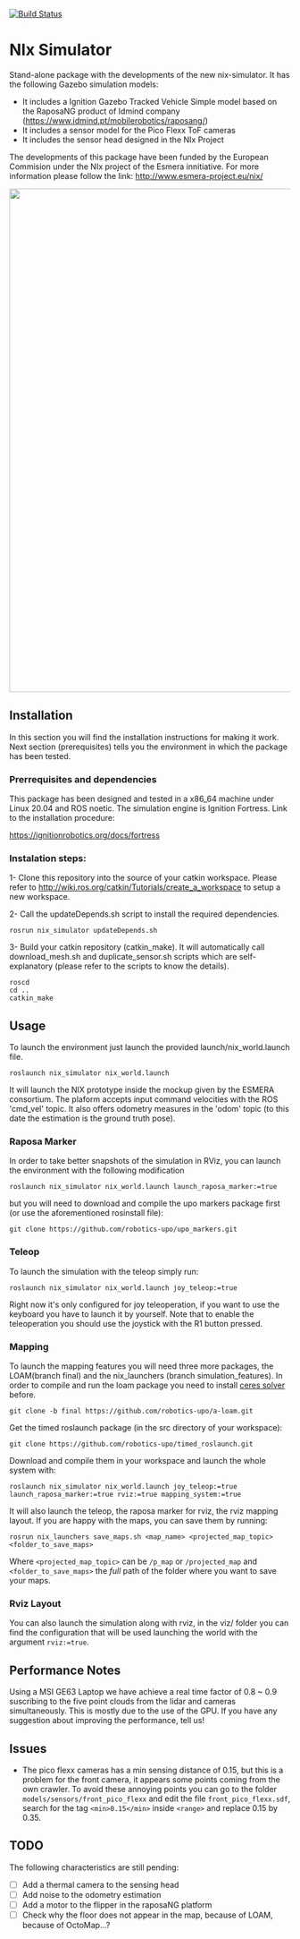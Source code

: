 [![Build Status](https://travis-ci.com/robotics-upo/nix_simulator.svg?token=TqYzdkAmMjrnqQCYqhh1&branch=master)](https://travis-ci.com/robotics-upo/nix_simulator)

# NIx Simulator
Stand-alone package with the developments of the new nix-simulator. It has the following Gazebo simulation models:

- It includes a Ignition Gazebo Tracked Vehicle Simple model based on the RaposaNG product of Idmind company (https://www.idmind.pt/mobilerobotics/raposang/)
- It includes a sensor model for the Pico Flexx ToF cameras
- It includes the sensor head designed in the NIx Project

The developments of this package have been funded by the European Commision under the NIx project of the Esmera innitiative. For more information please follow the link: http://www.esmera-project.eu/nix/


<p align="center">
    <img src="resources/sim_preview.gif" width="900">
</p>

## Installation

In this section you will find the installation instructions for making it work. Next section (prerequisites) tells you the environment in which the package has been tested.

### Prerrequisites and dependencies

This package has been designed and tested in a x86_64 machine under Linux 20.04 and ROS noetic. The simulation engine is Ignition Fortress. Link to the installation procedure: 

https://ignitionrobotics.org/docs/fortress


### Instalation steps:

1- Clone this repository into the source of your catkin workspace. Please refer to http://wiki.ros.org/catkin/Tutorials/create_a_workspace to setup a new workspace.

2- Call the updateDepends.sh script to install the required dependencies.

```
rosrun nix_simulator updateDepends.sh
```

3- Build your catkin repository (catkin_make). It will automatically call download_mesh.sh and duplicate_sensor.sh scripts which are self-explanatory (please refer to the scripts to know the details).

```
roscd 
cd ..
catkin_make
```
## Usage

To launch the environment just launch the provided launch/nix_world.launch file.

```
roslaunch nix_simulator nix_world.launch
```

It will launch the NIX prototype inside the mockup given by the ESMERA consortium. The plaform accepts input command velocities with the ROS 'cmd_vel' topic. It also offers odometry measures in the 'odom' topic (to this date the estimation is the ground truth pose).

### Raposa Marker

In order to take better snapshots of the simulation in RViz, you can launch the environment with the following modification

```
roslaunch nix_simulator nix_world.launch launch_raposa_marker:=true
```

but you will need to download and compile the upo markers package first (or use the aforementioned rosinstall file):

```
git clone https://github.com/robotics-upo/upo_markers.git
```

### Teleop

To launch the simulation with the teleop simply run:

```
roslaunch nix_simulator nix_world.launch joy_teleop:=true
```

Right now it's only configured for joy teleoperation, if you want to use the keyboard you have to launch it by yourself. Note that to enable the teleoperation you should use the joystick with the R1 button pressed. 

### Mapping 

To launch the mapping features you will need three more packages, the LOAM(branch final) and the nix_launchers (branch simulation_features). In order to compile and run the loam package you need to install [ceres solver](http://ceres-solver.org/installation.html) before. 

```
git clone -b final https://github.com/robotics-upo/a-loam.git
```
Get the timed roslaunch package (in the src directory of your workspace):
```
git clone https://github.com/robotics-upo/timed_roslaunch.git
```

Download and compile them in your workspace and launch the whole system with:

```
roslaunch nix_simulator nix_world.launch joy_teleop:=true launch_raposa_marker:=true rviz:=true mapping_system:=true
```

It will also launch the teleop, the raposa marker for rviz, the rviz mapping layout. If you are happy with the maps, you can save them by running:
```
rosrun nix_launchers save_maps.sh <map_name> <projected_map_topic> <folder_to_save_maps>
```

Where ```<projected_map_topic>``` can be ```/p_map``` or ```/projected_map``` and ```<folder_to_save_maps>``` the *full* path of the folder where you want to save your maps.

### Rviz Layout

You can also launch the simulation along with rviz, in the viz/ folder you can find the configuration that will be used launching the world with the argument ```rviz:=true```.

## Performance Notes

Using a MSI GE63 Laptop we have achieve a real time factor of 0.8 ~ 0.9 suscribing to the five point clouds from the lidar and cameras simultaneously. This is mostly due to the use of the GPU. If you have any suggestion about improving the performance, tell us!

## Issues

 - The pico flexx cameras has a min sensing distance of 0.15, but this is a problem for the front camera, it appears some points coming from the own crawler. To avoid these annoying points you can go to the folder ```models/sensors/front_pico_flexx``` and edit the file ```front_pico_flexx.sdf```, search for the tag ```<min>0.15</min>``` inside ```<range>``` and replace 0.15 by 0.35.


## TODO

The following characteristics are still pending:

 - [ ] Add a thermal camera to the sensing head
 - [ ] Add noise to the odometry estimation
 - [ ] Add a motor to the flipper in the raposaNG platform
 - [ ] Check why the floor does not appear in the map, because of LOAM, because of OctoMap...?

